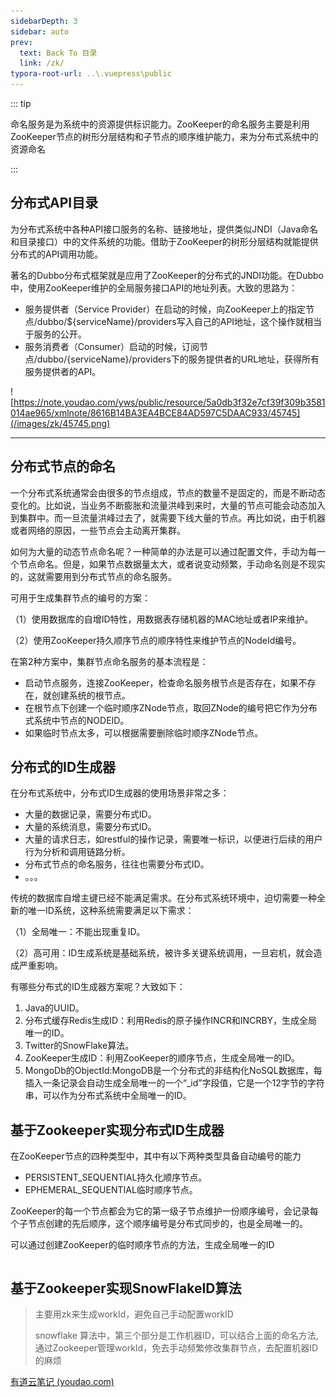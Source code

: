 ```yaml
---
sidebarDepth: 3
sidebar: auto
prev:
  text: Back To 目录
  link: /zk/
typora-root-url: ..\.vuepress\public
---
```




::: tip

命名服务是为系统中的资源提供标识能力。ZooKeeper的命名服务主要是利用ZooKeeper节点的树形分层结构和子节点的顺序维护能力，来为分布式系统中的资源命名

:::





## 分布式API目录

为分布式系统中各种API接口服务的名称、链接地址，提供类似JNDI（Java命名和目录接口）中的文件系统的功能。借助于ZooKeeper的树形分层结构就能提供分布式的API调用功能。

著名的Dubbo分布式框架就是应用了ZooKeeper的分布式的JNDI功能。在Dubbo中，使用ZooKeeper维护的全局服务接口API的地址列表。大致的思路为：

-  服务提供者（Service Provider）在启动的时候，向ZooKeeper上的指定节点/dubbo/${serviceName}/providers写入自己的API地址，这个操作就相当于服务的公开。
-  服务消费者（Consumer）启动的时候，订阅节点/dubbo/{serviceName}/providers下的服务提供者的URL地址，获得所有服务提供者的API。



![https://note.youdao.com/yws/public/resource/5a0db3f32e7cf39f309b3581014ae965/xmlnote/8616B14BA3EA4BCE84AD597C5DAAC933/45745](/images/zk/45745.png)



----------



## 分布式节点的命名

一个分布式系统通常会由很多的节点组成，节点的数量不是固定的，而是不断动态变化的。比如说，当业务不断膨胀和流量洪峰到来时，大量的节点可能会动态加入到集群中。而一旦流量洪峰过去了，就需要下线大量的节点。再比如说，由于机器或者网络的原因，一些节点会主动离开集群。

如何为大量的动态节点命名呢？一种简单的办法是可以通过配置文件，手动为每一个节点命名。但是，如果节点数据量太大，或者说变动频繁，手动命名则是不现实的，这就需要用到分布式节点的命名服务。

可用于生成集群节点的编号的方案：

（1）使用数据库的自增ID特性，用数据表存储机器的MAC地址或者IP来维护。

（2）使用ZooKeeper持久顺序节点的顺序特性来维护节点的NodeId编号。

在第2种方案中，集群节点命名服务的基本流程是：

- 启动节点服务，连接ZooKeeper，检查命名服务根节点是否存在，如果不存在，就创建系统的根节点。
- 在根节点下创建一个临时顺序ZNode节点，取回ZNode的编号把它作为分布式系统中节点的NODEID。
- 如果临时节点太多，可以根据需要删除临时顺序ZNode节点。







## 分布式的ID生成器

在分布式系统中，分布式ID生成器的使用场景非常之多：

- 大量的数据记录，需要分布式ID。
- 大量的系统消息，需要分布式ID。
- 大量的请求日志，如restful的操作记录，需要唯一标识，以便进行后续的用户行为分析和调用链路分析。
- 分布式节点的命名服务，往往也需要分布式ID。
- 。。。

传统的数据库自增主键已经不能满足需求。在分布式系统环境中，迫切需要一种全新的唯一ID系统，这种系统需要满足以下需求：

（1）全局唯一：不能出现重复ID。

（2）高可用：ID生成系统是基础系统，被许多关键系统调用，一旦宕机，就会造成严重影响。

有哪些分布式的ID生成器方案呢？大致如下：

1. Java的UUID。
2. 分布式缓存Redis生成ID：利用Redis的原子操作INCR和INCRBY，生成全局唯一的ID。
3. Twitter的SnowFlake算法。
4. ZooKeeper生成ID：利用ZooKeeper的顺序节点，生成全局唯一的ID。
5. MongoDb的ObjectId:MongoDB是一个分布式的非结构化NoSQL数据库，每插入一条记录会自动生成全局唯一的一个“_id”字段值，它是一个12字节的字符串，可以作为分布式系统中全局唯一的ID。

## 基于Zookeeper实现分布式ID生成器

在ZooKeeper节点的四种类型中，其中有以下两种类型具备自动编号的能力

- PERSISTENT_SEQUENTIAL持久化顺序节点。
- EPHEMERAL_SEQUENTIAL临时顺序节点。

ZooKeeper的每一个节点都会为它的第一级子节点维护一份顺序编号，会记录每个子节点创建的先后顺序，这个顺序编号是分布式同步的，也是全局唯一的。

可以通过创建ZooKeeper的临时顺序节点的方法，生成全局唯一的ID





```

```





## 基于Zookeeper实现SnowFlakeID算法

> 主要用zk来生成workId，避免自己手动配置workID
>
> snowflake 算法中，第三个部分是工作机器ID，可以结合上面的命名方法,通过Zookeeper管理workId，免去手动频繁修改集群节点，去配置机器ID的麻烦













[有道云笔记 (youdao.com)](https://note.youdao.com/ynoteshare/index.html?id=5a0db3f32e7cf39f309b3581014ae965&type=note&_time=1682587356651)